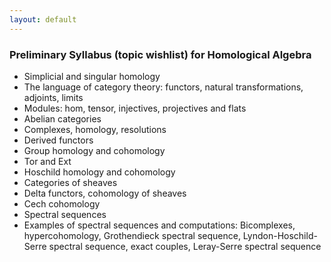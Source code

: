 ```yaml
---
layout: default
---
```



<h3>Preliminary Syllabus (topic wishlist) for Homological Algebra</h3>

 - Simplicial and singular homology
 - The language of category theory: functors, natural transformations,
   adjoints, limits 
 - Modules: hom, tensor, injectives, projectives and flats
 - Abelian categories
 - Complexes, homology, resolutions
 - Derived functors
 - Group homology and cohomology
 - Tor and Ext
 - Hoschild homology and cohomology
 - Categories of sheaves
 - Delta functors, cohomology of sheaves
 - Cech cohomology
 - Spectral sequences
 - Examples of spectral sequences and computations: Bicomplexes,
   hypercohomology, Grothendieck spectral sequence, Lyndon-Hoschild-Serre
   spectral sequence, exact couples, Leray-Serre
   spectral sequence
